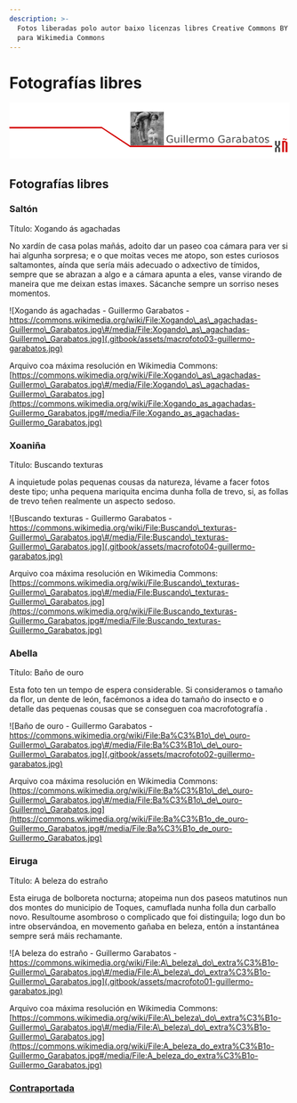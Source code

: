 ```yaml
---
description: >-
  Fotos liberadas polo autor baixo licenzas libres Creative Commons BY - SA 4.0
  para Wikimedia Commons
---
```


# Fotografías libres

![](.gitbook/assets/cabeceira-guillermo_garabatos.png)

## Fotografías libres

### Saltón

Título: Xogando ás agachadas

No xardín de casa polas mañás, adoito dar un paseo coa cámara para ver si hai algunha sorpresa; e o que moitas veces me atopo, son estes curiosos saltamontes, aínda que sería máis adecuado o adxectivo de tímidos, sempre que se abrazan a algo e a cámara apunta a eles, vanse virando de maneira que me deixan estas imaxes. Sácanche sempre un sorriso neses momentos.

![Xogando &#xE1;s agachadas - Guillermo Garabatos - https://commons.wikimedia.org/wiki/File:Xogando\_as\_agachadas-Guillermo\_Garabatos.jpg\#/media/File:Xogando\_as\_agachadas-Guillermo\_Garabatos.jpg](.gitbook/assets/macrofoto03-guillermo-garabatos.jpg)

Arquivo coa máxima resolución en Wikimedia Commons: [https://commons.wikimedia.org/wiki/File:Xogando\_as\_agachadas-Guillermo\_Garabatos.jpg\#/media/File:Xogando\_as\_agachadas-Guillermo\_Garabatos.jpg](https://commons.wikimedia.org/wiki/File:Xogando_as_agachadas-Guillermo_Garabatos.jpg#/media/File:Xogando_as_agachadas-Guillermo_Garabatos.jpg)

### Xoaniña

Título: Buscando texturas

A inquietude polas pequenas cousas da natureza, lévame a facer fotos deste tipo; unha pequena mariquita encima dunha folla de trevo, si, as follas de trevo teñen realmente un aspecto sedoso.

![Buscando texturas - Guillermo Garabatos - https://commons.wikimedia.org/wiki/File:Buscando\_texturas-Guillermo\_Garabatos.jpg\#/media/File:Buscando\_texturas-Guillermo\_Garabatos.jpg](.gitbook/assets/macrofoto04-guillermo-garabatos.jpg)

Arquivo coa máxima resolución en Wikimedia Commons: [https://commons.wikimedia.org/wiki/File:Buscando\_texturas-Guillermo\_Garabatos.jpg\#/media/File:Buscando\_texturas-Guillermo\_Garabatos.jpg](https://commons.wikimedia.org/wiki/File:Buscando_texturas-Guillermo_Garabatos.jpg#/media/File:Buscando_texturas-Guillermo_Garabatos.jpg)

### Abella

Título: Baño de ouro

Esta foto ten un tempo de espera considerable. Si consideramos o tamaño da flor, un dente de león, facémonos a idea do tamaño do insecto e o detalle das pequenas cousas que se conseguen coa macrofotografía
.

![Ba&#xF1;o de ouro - Guillermo Garabatos - https://commons.wikimedia.org/wiki/File:Ba%C3%B1o\_de\_ouro-Guillermo\_Garabatos.jpg\#/media/File:Ba%C3%B1o\_de\_ouro-Guillermo\_Garabatos.jpg](.gitbook/assets/macrofoto02-guillermo-garabatos.jpg)

Arquivo coa máxima resolución en Wikimedia Commons: [https://commons.wikimedia.org/wiki/File:Ba%C3%B1o\_de\_ouro-Guillermo\_Garabatos.jpg\#/media/File:Ba%C3%B1o\_de\_ouro-Guillermo\_Garabatos.jpg](https://commons.wikimedia.org/wiki/File:Ba%C3%B1o_de_ouro-Guillermo_Garabatos.jpg#/media/File:Ba%C3%B1o_de_ouro-Guillermo_Garabatos.jpg)

### Eiruga

Título: A beleza do estraño

Esta eiruga de bolboreta nocturna; atopeima nun dos paseos matutinos nun dos montes do municipio de Toques, camuflada nunha folla dun carballo novo. Resultoume asombroso o complicado que foi distinguila; logo dun bo intre observándoa, en movemento gañaba en beleza, entón a instantánea sempre será máis rechamante.

![A beleza do estra&#xF1;o - Guillermo Garabatos - https://commons.wikimedia.org/wiki/File:A\_beleza\_do\_extra%C3%B1o-Guillermo\_Garabatos.jpg\#/media/File:A\_beleza\_do\_extra%C3%B1o-Guillermo\_Garabatos.jpg](.gitbook/assets/macrofoto01-guillermo-garabatos.jpg)

Arquivo coa máxima resolución en Wikimedia Commons: [https://commons.wikimedia.org/wiki/File:A\_beleza\_do\_extra%C3%B1o-Guillermo\_Garabatos.jpg\#/media/File:A\_beleza\_do\_extra%C3%B1o-Guillermo\_Garabatos.jpg](https://commons.wikimedia.org/wiki/File:A_beleza_do_extra%C3%B1o-Guillermo_Garabatos.jpg#/media/File:A_beleza_do_extra%C3%B1o-Guillermo_Garabatos.jpg)



### [Contraportada](contraportada.md)

